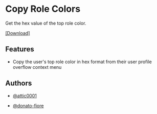 
# Copy Role Colors

Get the hex value of the top role color.

[[Download]](https://raw.githubusercontent.com/attic0001/enmityaddons/main/Plugins/CopyRoleColors/dist/CopyRoleColors.js)

####


## Features

- Copy the user's top role color in hex format from their user profile overflow context menu

## Authors

- [@attic0001](https://www.github.com/attic0001)

- [@donato-fiore](https://www.github.com/donato-fiore)
